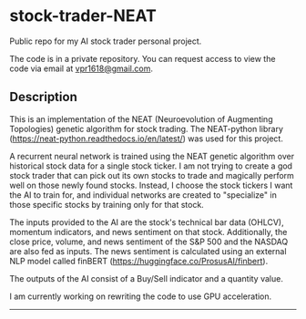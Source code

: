 # stock-trader-NEAT
Public repo for my AI stock trader personal project.

The code is in a private repository. 
You can request access to view the code via email at vpr1618@gmail.com.

## Description
This is an implementation of the NEAT (Neuroevolution of Augmenting Topologies) genetic algorithm for stock trading.
The NEAT-python library (https://neat-python.readthedocs.io/en/latest/) was used for this project.

A recurrent neural network is trained using the NEAT genetic algorithm over historical stock data for a single stock ticker. 
I am not trying to create a god stock trader that can pick out its own stocks to trade and magically perform well on those newly found stocks. 
Instead, I choose the stock tickers I want the AI to train for, and individual networks are created to "specialize" in those specific stocks by training only for that stock.

The inputs provided to the AI are the stock's technical bar data (OHLCV), momentum indicators, and news sentiment on that stock. 
Additionally, the close price, volume, and news sentiment of the S&P 500 and the NASDAQ are also fed as inputs.
The news sentiment is calculated using an external NLP model called finBERT (https://huggingface.co/ProsusAI/finbert).

The outputs of the AI consist of a Buy/Sell indicator and a quantity value.

I am currently working on rewriting the code to use GPU acceleration.

---
